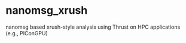 # nanomsg_xrush
nanomsg based xrush-style analysis using Thrust on HPC applications (e.g., PIConGPU)
